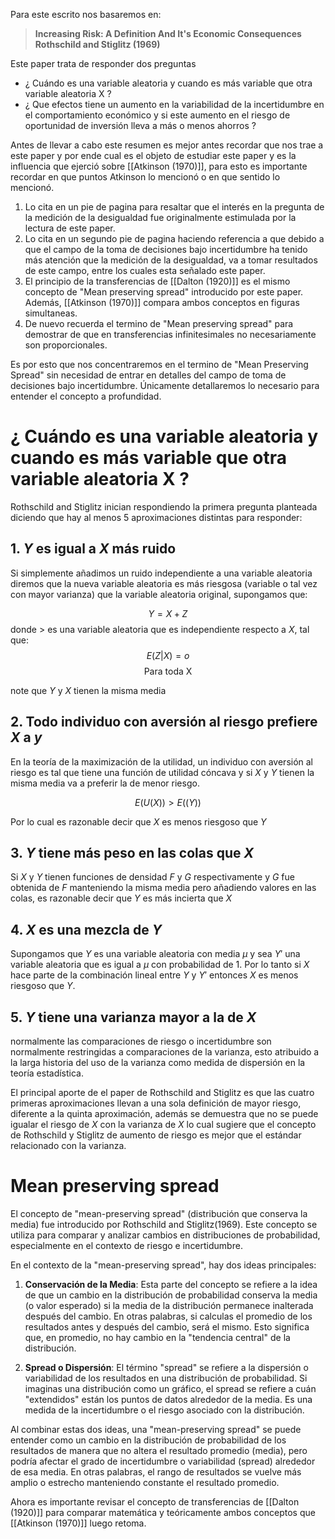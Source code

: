 Para este escrito nos basaremos en:

>**Increasing Risk: A Definition And It's Economic Consequences
> Rothschild and Stiglitz (1969)**

Este paper trata de responder dos preguntas

- ¿ Cuándo es una variable aleatoria y cuando es más variable que otra variable aleatoria X ?
- ¿ Que efectos tiene un aumento en la variabilidad de la incertidumbre en el comportamiento económico y si este aumento en el riesgo de oportunidad de inversión lleva a más o menos ahorros ?

Antes de llevar a cabo este resumen es mejor antes recordar que nos trae a este paper y por ende cual es el objeto de estudiar este paper y es la influencia que ejerció sobre [[Atkinson (1970)]], para esto es importante recordar en que puntos Atkinson lo mencionó o en que sentido lo mencionó.

1. Lo cita en un pie de pagina para resaltar que el interés en la pregunta de la medición de la desigualdad fue originalmente estimulada por la lectura de este paper.
2. Lo cita en un segundo pie de pagina haciendo referencia a que debido a que el campo de la toma de decisiones bajo incertidumbre ha tenido más atención que la medición de la desigualdad, va a tomar resultados de este campo, entre los cuales esta señalado este paper.
3. El principio de la transferencias de [[Dalton (1920)]] es el mismo concepto de "Mean preserving spread" introducido por este paper. Además, [[Atkinson (1970)]] compara ambos conceptos en figuras simultaneas.
4. De nuevo recuerda el termino de "Mean preserving spread" para demostrar de que en transferencias infinitesimales no necesariamente son proporcionales.

Es por esto que nos concentraremos en el termino de "Mean Preserving Spread" sin necesidad de entrar en detalles del campo de toma de decisiones bajo incertidumbre. Únicamente detallaremos lo necesario para entender el concepto a profundidad.

# ¿ Cuándo es una variable aleatoria y cuando es más variable que otra variable aleatoria X ?

Rothschild and Stiglitz inician respondiendo la primera pregunta planteada diciendo que hay al menos 5 aproximaciones distintas para responder:

## 1. $Y$ es igual a $X$ más ruido

Si simplemente añadimos un ruido independiente a una variable aleatoria diremos que la nueva variable aleatoria es más riesgosa (variable o tal vez con mayor varianza) que la variable aleatoria original, supongamos que:

$$
Y = X + Z
$$
donde $>$ es una variable aleatoria que es independiente respecto a $X$, tal que:
$$
E(Z|X) = o
$$
$$
\text{Para toda X}
$$

note que $Y$ y $X$ tienen la misma media

## 2. Todo individuo con aversión al riesgo prefiere $X$ a $y$

En la teoría de la maximización de la utilidad, un individuo con aversión al riesgo es tal que tiene una función de utilidad cóncava y si $X$ y $Y$ tienen la misma media va a preferir la de menor riesgo.

$$
E(U(X)) > E((Y)) 
$$

Por lo cual es razonable decir que $X$ es menos riesgoso que $Y$

## 3. $Y$ tiene más peso en las colas que $X$

Si $X$ y $Y$ tienen funciones de densidad $F$ y $G$ respectivamente y $G$ fue obtenida de $F$ manteniendo la misma media pero añadiendo valores en las colas, es razonable decir que $Y$ es más incierta que $X$

## 4. $X$ es una mezcla de $Y$

Supongamos que $Y$ es una variable aleatoria con media $\mu$ y sea $Y'$ una variable aleatoria que es igual a $\mu$ con probabilidad de 1. Por lo tanto si $X$ hace parte de la combinación lineal entre $Y$ y $Y'$ entonces $X$ es menos riesgoso que $Y$.

## 5. $Y$ tiene una varianza mayor a la de $X$

normalmente las comparaciones de riesgo o incertidumbre son normalmente restringidas a comparaciones de la varianza, esto atribuido a la larga historia del uso de la varianza como medida de dispersión en la teoría estadística.

El principal aporte de el paper de Rothschild and Stiglitz es que las cuatro primeras aproximaciones llevan a una sola definición de mayor riesgo, diferente a la quinta aproximación, además se demuestra que no se puede igualar el riesgo de $X$ con la varianza de $X$ lo cual sugiere que el concepto de Rothschild y Stiglitz de aumento de riesgo es mejor que el estándar relacionado con la varianza.

# Mean preserving spread

El concepto de "mean-preserving spread" (distribución que conserva la media) fue introducido por Rothschild and Stiglitz(1969). Este concepto se utiliza para comparar y analizar cambios en distribuciones de probabilidad, especialmente en el contexto de riesgo e incertidumbre.

En el contexto de la "mean-preserving spread", hay dos ideas principales:

1. **Conservación de la Media**: Esta parte del concepto se refiere a la idea de que un cambio en la distribución de probabilidad conserva la media (o valor esperado) si la media de la distribución permanece inalterada después del cambio. En otras palabras, si calculas el promedio de los resultados antes y después del cambio, será el mismo. Esto significa que, en promedio, no hay cambio en la "tendencia central" de la distribución.

2. **Spread o Dispersión**: El término "spread" se refiere a la dispersión o variabilidad de los resultados en una distribución de probabilidad. Si imaginas una distribución como un gráfico, el spread se refiere a cuán "extendidos" están los puntos de datos alrededor de la media. Es una medida de la incertidumbre o el riesgo asociado con la distribución.

Al combinar estas dos ideas, una "mean-preserving spread" se puede entender como un cambio en la distribución de probabilidad de los resultados de manera que no altera el resultado promedio (media), pero podría afectar el grado de incertidumbre o variabilidad (spread) alrededor de esa media. En otras palabras, el rango de resultados se vuelve más amplio o estrecho manteniendo constante el resultado promedio.

Ahora es importante revisar el concepto de transferencias de [[Dalton (1920)]] para comparar matemática y teóricamente ambos conceptos que [[Atkinson (1970)]] luego retoma.